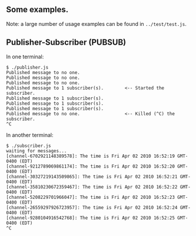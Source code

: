 ## Some examples.

Note: a large number of usage examples can be found in `../test/test.js`.

## Publisher-Subscriber (PUBSUB)

In one terminal:

    $ ./publisher.js
    Published message to no one.
    Published message to no one.
    Published message to no one.
    Published message to 1 subscriber(s).        <-- Started the subscriber.
    Published message to 1 subscriber(s).
    Published message to 1 subscriber(s).
    Published message to 1 subscriber(s).
    Published message to no one.                 <-- Killed (^C) the subscriber.
    ^C

In another terminal:

    $ ./subscriber.js
    waiting for messages...
    [channel-6702921148389578]: The time is Fri Apr 02 2010 16:52:19 GMT-0400 (EDT)
    [channel-9212789069861174]: The time is Fri Apr 02 2010 16:52:20 GMT-0400 (EDT)
    [channel-30327219143509865]: The time is Fri Apr 02 2010 16:52:21 GMT-0400 (EDT)
    [channel-35810230672359467]: The time is Fri Apr 02 2010 16:52:22 GMT-0400 (EDT)
    [channel-5208229701966047]: The time is Fri Apr 02 2010 16:52:23 GMT-0400 (EDT)
    [channel-26559297926723957]: The time is Fri Apr 02 2010 16:52:24 GMT-0400 (EDT)
    [channel-9280104916542768]: The time is Fri Apr 02 2010 16:52:25 GMT-0400 (EDT)
    ^C

